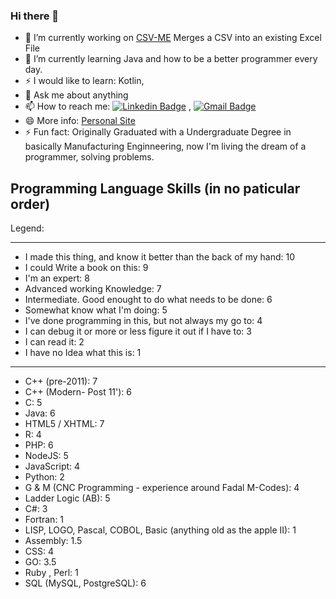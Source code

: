### Hi there 👋

<!--
**bnorthern42/bnorthern42** is a ✨ _special_ ✨ repository because its `README.md` (this file) appears on your GitHub profile.
[1.1]: https://github.com/bnorthern42/bnorthern42/blob/main/Resources/Icons/icons8-linkedin-64.png "linkedin"
-->

- 🔭 I’m currently working on [CSV-ME](https://github.com/bnorthern42/CSV-Merge-to-Excel) Merges a CSV into an existing Excel File
- 🌱 I’m currently learning Java and how to be a better programmer every day. 
- ⚡ I would like to learn: Kotlin, 
- 💬 Ask me about anything
- 📫 How to reach me: [![Linkedin Badge](https://img.shields.io/badge/-LinkedIn-blue?style=flat-square&logo=Linkedin&logoColor=white&link=https://www.linkedin.com/in/brad-northern-83666147/)](https://www.linkedin.com/in/brad-northern-83666147/) , [![Gmail Badge](https://img.shields.io/badge/-Gmail-c14438?style=flat-square&logo=Gmail&logoColor=white&link=mailto:bradn4@gmail.com)](mailto:bradn4@gmail.com)
- 😄 More info: [Personal Site](https://bnorthern.info)
- ⚡ Fun fact: Originally Graduated with a Undergraduate Degree in basically Manufacturing Enginneering, now I'm living the dream of a programmer, solving problems. 


## Programming Language Skills (in no paticular order)

Legend:
****************************************
* I made this thing, and know it better than the back of my hand: 10
* I could Write a book on this: 9
* I'm an expert: 8
* Advanced working Knowledge: 7
* Intermediate. Good enought to do what needs to be done: 6
* Somewhat know what I'm doing: 5
* I've done programming in this, but not always my go to: 4
* I can debug it or more or less figure it out if I have to: 3
* I can read it: 2
* I have no Idea what this is: 1 
******************************************

* C++ (pre-2011): 7
* C++ (Modern- Post 11'): 6
* C: 5
* Java: 6
* HTML5 / XHTML: 7
* R: 4
* PHP: 6
* NodeJS: 5
* JavaScript: 4
* Python: 2
* G & M (CNC Programming - experience around Fadal M-Codes): 4
* Ladder Logic (AB): 5
* C#: 3
* Fortran: 1
* LISP, LOGO, Pascal, COBOL, Basic (anything old as the apple II): 1
* Assembly: 1.5
* CSS: 4
* GO: 3.5
* Ruby , Perl: 1
* SQL (MySQL, PostgreSQL): 6

